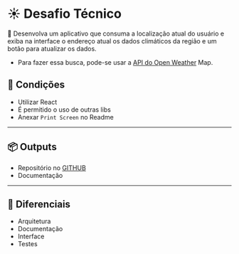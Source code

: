 # ☀️ Desafio Técnico

🎯 Desenvolva um aplicativo que consuma a localização atual do usuário e exiba na interface o endereço atual os dados climáticos da região e um botão para atualizar os dados.

- Para fazer essa busca, pode-se usar a [API do Open Weather](https://openweathermap.org/api) Map.

## 📌 Condições

- Utilizar React
- É permitido o uso de outras libs
- Anexar `Print Screen` no Readme

---

## 📦 Outputs

- Repositório no [GITHUB](https://www.notion.so/GITHUB-4d23c6fae3f945bc82b7a3832f205d50)
- Documentação

---

## 🙌 Diferenciais

- Arquitetura
- Documentação
- Interface
- Testes
